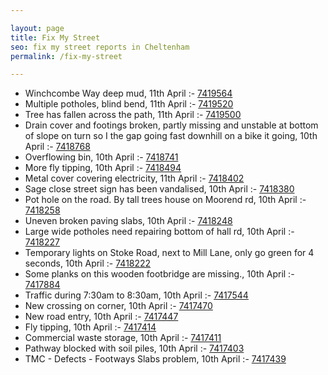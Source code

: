 ```yaml
---

layout: page
title: Fix My Street
seo: fix my street reports in Cheltenham
permalink: /fix-my-street

---
```


<!-- fix_marker starts -->

- Winchcombe Way deep mud, 11th April :- [7419564](https://www.fixmystreet.com/report/7419564)
- Multiple potholes, blind bend, 11th April :- [7419520](https://www.fixmystreet.com/report/7419520)
- Tree has fallen across the path, 11th April :- [7419500](https://www.fixmystreet.com/report/7419500)
- Drain cover and footings broken, partly missing and unstable at bottom of slope on turn so I the gap going fast downhill on a bike it going, 10th April :- [7418768](https://www.fixmystreet.com/report/7418768)
- Overflowing bin, 10th April :- [7418741](https://www.fixmystreet.com/report/7418741)
- More fly tipping, 10th April :- [7418494](https://www.fixmystreet.com/report/7418494)
- Metal cover covering electricity, 11th April :- [7418402](https://www.fixmystreet.com/report/7418402)
- Sage close street sign has been vandalised, 10th April :- [7418380](https://www.fixmystreet.com/report/7418380)
- Pot hole on the road. By tall trees house on Moorend rd, 10th April :- [7418258](https://www.fixmystreet.com/report/7418258)
- Uneven broken paving slabs, 10th April :- [7418248](https://www.fixmystreet.com/report/7418248)
- Large wide potholes need repairing bottom of hall rd, 10th April :- [7418227](https://www.fixmystreet.com/report/7418227)
- Temporary lights on Stoke Road, next to Mill Lane, only go green for 4 seconds, 10th April :- [7418222](https://www.fixmystreet.com/report/7418222)
- Some planks on this wooden footbridge are missing., 10th April :- [7417884](https://www.fixmystreet.com/report/7417884)
- Traffic during 7:30am to 8:30am, 10th April :- [7417544](https://www.fixmystreet.com/report/7417544)
- New crossing on corner, 10th April :- [7417470](https://www.fixmystreet.com/report/7417470)
- New road entry, 10th April :- [7417447](https://www.fixmystreet.com/report/7417447)
- Fly tipping, 10th April :- [7417414](https://www.fixmystreet.com/report/7417414)
- Commercial waste storage, 10th April :- [7417411](https://www.fixmystreet.com/report/7417411)
- Pathway blocked with soil piles, 10th April :- [7417403](https://www.fixmystreet.com/report/7417403)
- TMC - Defects - Footways Slabs problem, 10th April :- [7417439](https://www.fixmystreet.com/report/7417439)

<!-- fix_marker ends -->
